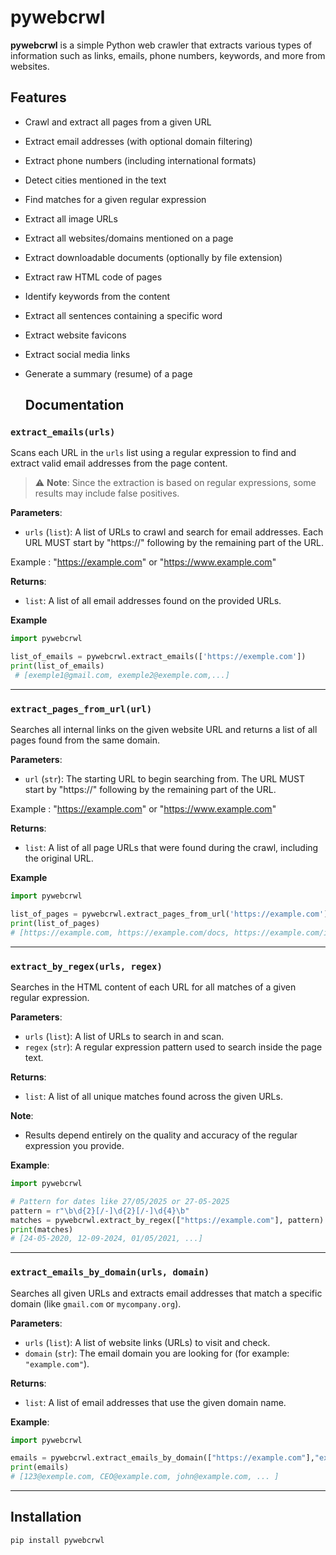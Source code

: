 # pywebcrwl

**pywebcrwl** is a simple Python web crawler that extracts various types of information such as links, emails, phone numbers, keywords, and more from websites.

## Features

- Crawl and extract all pages from a given URL
- Extract email addresses (with optional domain filtering)
- Extract phone numbers (including international formats)
- Detect cities mentioned in the text
- Find matches for a given regular expression
- Extract all image URLs
- Extract all websites/domains mentioned on a page
- Extract downloadable documents (optionally by file extension)
- Extract raw HTML code of pages
- Identify keywords from the content
- Extract all sentences containing a specific word
- Extract website favicons
- Extract social media links
- Generate a summary (resume) of a page

  ## Documentation
### `extract_emails(urls)`

Scans each URL in the `urls` list using a regular expression to find and extract valid email addresses from the page content.

> ⚠️ **Note**: Since the extraction is based on regular expressions, some results may include false positives.

**Parameters**:
- `urls` (`list`): A list of URLs to crawl and search for email addresses. Each URL MUST start by "https://" following by the remaining part of the URL.
  
Example : "https://example.com" or "https://www.example.com"

**Returns**:
- `list`: A list of all email addresses found on the provided URLs.

**Example**

```python
import pywebcrwl

list_of_emails = pywebcrwl.extract_emails(['https://exemple.com'])
print(list_of_emails)
 # [exemple1@gmail.com, exemple2@exemple.com,...]
```
----------------------------------------------------------------------------------------------------------------------------------------------------

### `extract_pages_from_url(url)`

Searches all internal links on the given website URL and returns a list of all pages found from the same domain.

**Parameters**:
- `url` (`str`): The starting URL to begin searching from. The URL MUST start by "https://" following by the remaining part of the URL.
  
Example : "https://example.com" or "https://www.example.com"

**Returns**:
- `list`: A list of all page URLs that were found during the crawl, including the original URL.

**Example**

```python
import pywebcrwl

list_of_pages = pywebcrwl.extract_pages_from_url('https://example.com')
print(list_of_pages)
# [https://example.com, https://example.com/docs, https://example.com/img, https://example.com/img/picture, ...]
```
----------------------------------------------------------------------------------------------------------------------------------------------------

### `extract_by_regex(urls, regex)`

Searches in the HTML content of each URL for all matches of a given regular expression.

**Parameters**:
- `urls` (`list`): A list of URLs to search in and scan.
- `regex` (`str`): A regular expression pattern used to search inside the page text.

**Returns**:
- `list`: A list of all unique matches found across the given URLs.

**Note**:
- Results depend entirely on the quality and accuracy of the regular expression you provide.

**Example**:

```python
import pywebcrwl

# Pattern for dates like 27/05/2025 or 27-05-2025
pattern = r"\b\d{2}[/-]\d{2}[/-]\d{4}\b"
matches = pywebcrwl.extract_by_regex(["https://example.com"], pattern)
print(matches)
# [24-05-2020, 12-09-2024, 01/05/2021, ...]
```

----------------------------------------------------------------------------------------------------------------------------------------------------

### `extract_emails_by_domain(urls, domain)`

Searches all given URLs and extracts email addresses that match a specific domain (like `gmail.com` or `mycompany.org`).

**Parameters**:
- `urls` (`list`): A list of website links (URLs) to visit and check.
- `domain` (`str`): The email domain you are looking for (for example: `"example.com"`).

**Returns**:
- `list`: A list of email addresses that use the given domain name.

**Example**:

```python
import pywebcrwl

emails = pywebcrwl.extract_emails_by_domain(["https://example.com"],"example.com")
print(emails)
# [123@exemple.com, CEO@example.com, john@example.com, ... ]
```

----------------------------------------------------------------------------------------------------------------------------------------------------


















## Installation

```bash
pip install pywebcrwl
